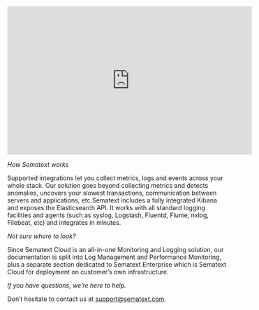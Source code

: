 <p align="center"> 
<iframe width="560" height="340" src="https://www.youtube.com/embed/fY-j6g_oTmA" frameborder="0" allowfullscreen=""></iframe>
</p>

*How Sematext works*

Supported integrations let you collect metrics, logs and events across your whole stack. Our solution goes beyond collecting metrics and detects anomalies, uncovers your slowest transactions, communication between servers and applications, etc.Sematext includes a fully integrated Kibana and exposes the Elasticsearch API. It works with all standard logging facilities and agents (such as syslog, Logstash, Fluentd, Flume, nxlog, Filebeat, etc) and integrates in minutes.


*Not sure where to look?*

Since Sematext Cloud is an all-in-one Monitoring and Logging solution, our documentation is split into Log Management and Performance Monitoring, plus a separate section dedicated to Sematext Enterprise which is Sematext Cloud for deployment on customer’s own infrastructure.

*If you have questions, we’re here to help.*


Don’t hesitate to contact us at [support@sematext.com](mailto:support@sematext.com).